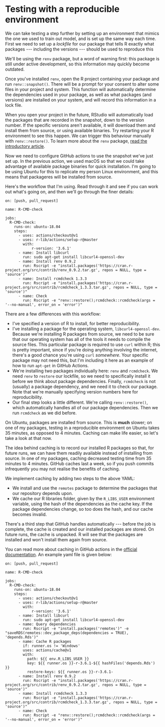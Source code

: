 
# Testing with a reproducible environment



We can take testing a step further by setting up an environment that mimics the one we used to train out model, and is set up the same way each time. First we need to set up a *lockfile* for our package that tells R exactly what packages --- including the versions --- should be used to reproduce this 

We'll be using the `renv` package, but a word of warning first: this package is still under active development, so this information may quickly become outdated.

Once you've installed `renv`, open the R project containing your package and run `renv::snapshot()`. There will be a prompt for your consent to alter some files in your project and system. This function will automatically determine the dependencies used in your package, as well as what packages (and versions) are installed on your system, and will record this information in a lock file.

When you open your project in the future, RStudio will automatically load the packages that are recorded in the snapshot, down to the version number. If the specific versions aren't available, it will download them and install them from source, or using available binaries. Try restarting your R environment to see this happen. We can trigger this behaviour manually with `renv::restore()`. To learn more about the `renv` package, [read the introductory article](https://rstudio.github.io/renv/articles/renv.html).

Now we need to configure GitHub actions to use the snapshot we've just set up. In the previous action, we used macOS so that we could take advantage of available package binaries for quick installation. I'm going to be using Ubuntu for this to replicate my person Linux environment, and this means that packageres will be installed from source.

Here's the workflow that I'm using. Read through it and see if you can work out what's going on, and then we'll go through the finer details:

```
on: [push, pull_request]

name: R-CMD-check

jobs:
  R-CMD-check:
    runs-on: ubuntu-18.04
    steps:
      - uses: actions/checkout@v1
      - uses: r-lib/actions/setup-r@master
        with:
            r-version: '3.6.1'
      - name: Install libcurl
        run: sudo apt-get install libcurl4-openssl-dev
      - name: Install renv 0.9.2
        run: Rscript -e "install.packages('https://cran.r-project.org/src/contrib/renv_0.9.2.tar.gz', repos = NULL, type = 'source')"
      - name: Install rcmdcheck 1.3.3
        run: Rscript -e "install.packages('https://cran.r-project.org/src/contrib/rcmdcheck_1.3.3.tar.gz', repos = NULL, type = 'source')"
      - name: Check
        run: Rscript -e "renv::restore();rcmdcheck::rcmdcheck(args = '--no-manual', error_on = 'error')"
```

There are a few differences with this workflow:

* I've specified a version of R to install, for better reproducibility.
* I've installing a package for the operating system, `libcurl4-openssl-dev`. Because we're installing R packages from source, we need to be sure that our operating system has all of the tools it needs to compile the source files. This particular package is required to use `curl` within R; this is pretty important, since if you're doing anything involving the internet, there's a good chance you're using `curl` *somewhere*. Your specific package may not need this, but I'm including it here as an example of how to run `apt-get` in GitHub Actions.
* We're installing two packages individually here: `renv` and `rcmdcheck`. We need `renv` to `restore` our lockfile, so we need to specifically install it before we think about package dependencies. Finally, `rcmdcheck` is not (usually) a package dependency, and we need it to check our package. Note that we're manually specifying version numbers here for reproducibility.
* Our final step looks a little different. We're calling `renv::restore()`, which automatically handles all of our package dependencies. Then we run `rcmdcheck` as we did before.

On Ubuntu, packages are installed from source. This is **much** slower; on one of my packages, testing in a reproducible environment on Ubuntu takes 35 minutes, as opposed to 4 minutes. Caching can make life easier, so let's take a look at that now.

The idea behind caching is to record our installed R packages so that, for future runs, we can have them readily available instead of installing from source. In one of my packages, caching decreased testing time from 35 minutes to 4 minutes. GitHub caches last a week, so if you push commits infrequently you may not realise the benefits of caching.

We implement caching by adding two steps to the above YAML:

* We install and use the `remotes` package to determine the packages that our repository depends upon.
* We cache our R libraries folder, given by the `R_LIBS_USER` environment variable, using the hash of the dependencies as the cache key. If the package dependencies change, so too does the hash, and our cache becomes invalid.

There's a third step that GitHub handles automatically --- before the job is complete, the cache is created and our installed packages are stored. On future runs, the cache is unpacked. R will see that the packages are installed and won't install them again from source.

You can read more about caching in GitHub actions in the [official documentation](https://github.com/actions/cache). An example yaml file is given below:

```
on: [push, pull_request]

name: R-CMD-check

jobs:
  R-CMD-check:
    runs-on: ubuntu-18.04
    steps:
      - uses: actions/checkout@v1
      - uses: r-lib/actions/setup-r@master
        with:
            r-version: '3.6.1'
      - name: Install libcurl
        run: sudo apt-get install libcurl4-openssl-dev
      - name: Query dependencies
        run: Rscript -e "install.packages('remotes')" -e "saveRDS(remotes::dev_package_deps(dependencies = TRUE), 'depends.Rds')"
      - name: Cache R packages
        if: runner.os != 'Windows'
        uses: actions/cache@v1
        with:
          path: ${{ env.R_LIBS_USER }}
          key: ${{ runner.os }}-r-3.6.1-${{ hashFiles('depends.Rds') }}
          restore-keys: ${{ runner.os }}-r-3.6.1-
      - name: Install renv 0.9.2
        run: Rscript -e "install.packages('https://cran.r-project.org/src/contrib/renv_0.9.2.tar.gz', repos = NULL, type = 'source')"
      - name: Install rcmdcheck 1.3.3
        run: Rscript -e "install.packages('https://cran.r-project.org/src/contrib/rcmdcheck_1.3.3.tar.gz', repos = NULL, type = 'source')"
      - name: Check
        run: Rscript -e "renv::restore();rcmdcheck::rcmdcheck(args = '--no-manual', error_on = 'error')"
```


